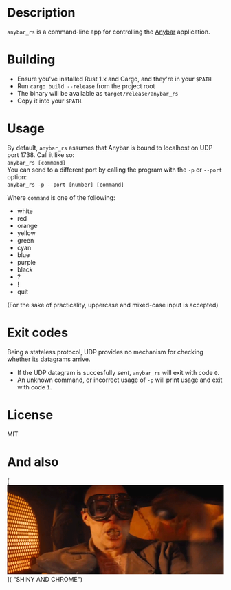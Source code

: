 # Description
`anybar_rs` is a command-line app for controlling the [Anybar](https://github.com/tonsky/AnyBar) application.

# Building

- Ensure you've installed Rust 1.x and Cargo, and they're in your `$PATH`
- Run `cargo build --release` from the project root
- The binary will be available as `target/release/anybar_rs`
- Copy it into your `$PATH`.

# Usage
By default, `anybar_rs` assumes that Anybar is bound to localhost on UDP port 1738. Call it like so:  
`anybar_rs [command]`  
You can send to a different port by calling the program with the `-p` or `--port` option:  
`anybar_rs -p --port [number] [command]`

Where `command` is one of the following:

- white
- red
- orange
- yellow
- green
- cyan
- blue
- purple
- black
- ?
- !
- quit

(For the sake of practicality, uppercase and mixed-case input is accepted)

# Exit codes
Being a stateless protocol, UDP provides no mechanism for checking whether its datagrams arrive.

- If the UDP datagram is succesfully *sent*, `anybar_rs` will exit with code `0`.
- An unknown command, or incorrect usage of `-p` will print usage and exit with code `1`.

# License
MIT

# And also
[![witnessme](witnessme.gif)]( "SHINY AND CHROME")

